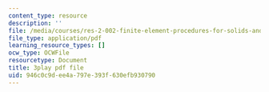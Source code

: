 ```yaml
---
content_type: resource
description: ''
file: /media/courses/res-2-002-finite-element-procedures-for-solids-and-structures-spring-2010/946c0c9dee4a797e393f630efb930790_ut04RoDL-gk.pdf
file_type: application/pdf
learning_resource_types: []
ocw_type: OCWFile
resourcetype: Document
title: 3play pdf file
uid: 946c0c9d-ee4a-797e-393f-630efb930790
---
```

